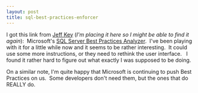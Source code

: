 ```yaml
---
layout: post
title: sql-best-practices-enforcer
---
```

I got this link from [Jeff
Key](http://weblogs.asp.net/jkey/posts/39304.aspx) (*I'm placing it here
so I might be able to find it again*):  Microsoft's [SQL Server Best
Practices Analyzer](http://weblogs.asp.net/jkey/posts/39304.aspx).  I've
been playing with it for a little while now and it seems to be rather
interesting.  It could use some more instructions, or they need to
rethink the user interface.   I found it rather hard to figure out what
exactly I was supposed to be doing.

On a similar note, I'm quite happy that Microsoft is continuing to push
Best Practices on us.  Some developers don't need them, but the ones
that do REALLY do.
